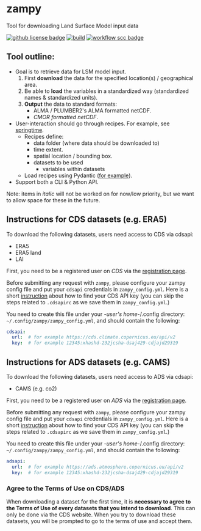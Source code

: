 # zampy
Tool for downloading Land Surface Model input data

[![github license badge](https://img.shields.io/github/license/EcoExtreML/zampy)](https://github.com/EcoExtreML/zampy)
[![build](https://github.com/EcoExtreML/zampy/actions/workflows/build.yml/badge.svg)](https://github.com/EcoExtreML/zampy/actions/workflows/build.yml)
[![workflow scc badge](https://sonarcloud.io/api/project_badges/measure?project=EcoExtreML_zampy&metric=coverage)](https://sonarcloud.io/dashboard?id=EcoExtreML_zampy)


## Tool outline:

 - Goal is to retrieve data for LSM model input.
    1. First **download** the data for the specified location(s) / geographical area.
    2. Be able to **load** the variables in a standardized way (standardized names & standardized units).
    3. **Output** the data to standard formats:
       - ALMA / PLUMBER2's ALMA formatted netCDF.
       - *CMOR formatted netCDF*.
 - User-interaction should go through recipes. For example, see [springtime](https://github.com/phenology/springtime/blob/main/tests/recipes/daymet.yaml).
   - Recipes define:
     - data folder (where data should be downloaded to)
     - time extent.
     - spatial location / bounding box.
     - datasets to be used
       - variables within datasets
   - Load recipes using Pydantic ([for example](https://github.com/phenology/springtime/blob/main/src/springtime/datasets/daymet.py)).
 - Support both a CLI & Python API.

Note: items in *italic* will not be worked on for now/low priority, but we want to allow space for these in the future.

## Instructions for CDS datasets (e.g. ERA5)
To download the following datasets, users need access to CDS via cdsapi:

- ERA5
- ERA5 land
- LAI

First, you need to be a registered user on *CDS* via the [registration page](https://cds.climate.copernicus.eu/user/register?destination=%2F%23!%2Fhome).

Before submitting any request with `zampy`, please configure your zampy config file and put your `cdsapi` credentials in `zampy_config.yml`. Here is a short [instruction](https://cds.climate.copernicus.eu/api-how-to) about how to find your CDS API key (you can skip the steps related to `.cdsapirc` as we save them in `zampy_config.yml`.)

You need to create this file under your -*user's home*-/.config directory: `~/.config/zampy/zampy_config.yml`, and should contain the following:

```yaml
cdsapi:
  url:  # for example https://cds.climate.copernicus.eu/api/v2
  key:  # for example 12345:xhashd-232jcsha-dsaj429-cdjajd29319
```

## Instructions for ADS datasets (e.g. CAMS)
To download the following datasets, users need access to ADS via cdsapi:

- CAMS (e.g. co2)

First, you need to be a registered user on *ADS* via the [registration page](https://ads.atmosphere.copernicus.eu/user/register?destination=%2F%23!%2Fhome).

Before submitting any request with `zampy`, please configure your zampy config file and put your `cdsapi` credentials in `zampy_config.yml`. Here is a short [instruction](https://ads.atmosphere.copernicus.eu/api-how-to) about how to find your CDS API key (you can skip the steps related to `.cdsapirc` as we save them in `zampy_config.yml`.)

You need to create this file under your -*user's home*-/.config directory: `~/.config/zampy/zampy_config.yml`, and should contain the following:

```yaml
adsapi:
  url:  # for example https://ads.atmosphere.copernicus.eu/api/v2
  key:  # for example 12345:xhashd-232jcsha-dsaj429-cdjajd29319
```

### Agree to the Terms of Use on CDS/ADS

When downloading a dataset for the first time, it is **necessary to agree to the Terms of Use of every datasets that you intend to download**. This can only be done via the CDS website. When you try to download these datasets, you will be prompted to go to the terms of use and accept them.